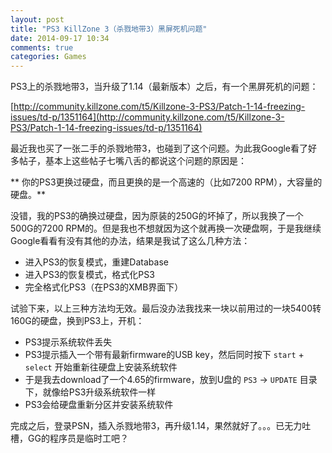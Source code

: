 ```yaml
---
layout: post
title: "PS3 KillZone 3（杀戮地带3）黑屏死机问题"
date: 2014-09-17 10:34
comments: true
categories: Games
---
```


PS3上的杀戮地带3，当升级了1.14（最新版本）之后，有一个黑屏死机的问题：

[http://community.killzone.com/t5/Killzone-3-PS3/Patch-1-14-freezing-issues/td-p/1351164](http://community.killzone.com/t5/Killzone-3-PS3/Patch-1-14-freezing-issues/td-p/1351164)

<!-- more -->

最近我也买了一张二手的杀戮地带3，也碰到了这个问题。为此我Google看了好多帖子，基本上这些帖子七嘴八舌的都说这个问题的原因是：

** 你的PS3更换过硬盘，而且更换的是一个高速的（比如7200 RPM），大容量的硬盘。**

没错，我的PS3的确换过硬盘，因为原装的250G的坏掉了，所以我换了一个500G的7200 RPM的。但是我也不想就因为这个就再换一次硬盘啊，于是我继续Google看看有没有其他的办法，结果是我试了这么几种方法：

- 进入PS3的恢复模式，重建Database
- 进入PS3的恢复模式，格式化PS3
- 完全格式化PS3（在PS3的XMB界面下）

试验下来，以上三种方法均无效。最后没办法我找来一块以前用过的一块5400转160G的硬盘，换到PS3上，开机：

- PS3提示系统软件丢失
- PS3提示插入一个带有最新firmware的USB key，然后同时按下 `start` + `select` 开始重新往硬盘上安装系统软件
- 于是我去download了一个4.65的firmware，放到U盘的 `PS3` -> `UPDATE` 目录下，就像给PS3升级系统软件一样
- PS3会给硬盘重新分区并安装系统软件

完成之后，登录PSN，插入杀戮地带3，再升级1.14，果然就好了。。。已无力吐槽，GG的程序员是临时工吧？
